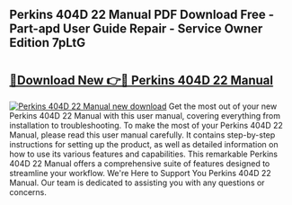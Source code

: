 ## Perkins 404D 22 Manual PDF Download Free - Part-apd User Guide Repair - Service Owner Edition 7pLtG

# <h2><a href="http://bc49707.oget.top/?id=Perkins+404D+22+Manual">🔗Download New 👉🔴 Perkins 404D 22 Manual</a></h2>

[![Perkins 404D 22 Manual new download](https://i.imgur.com/5g1atiW.png)](http://bc49707.oget.top/?id=Perkins+404D+22+Manual)
Get the most out of your new Perkins 404D 22 Manual with this user manual, covering everything from installation to troubleshooting. To make the most of your Perkins 404D 22 Manual, please read this user manual carefully. It contains step-by-step instructions for setting up the product, as well as detailed information on how to use its various features and capabilities. This remarkable Perkins 404D 22 Manual offers a comprehensive suite of features designed to streamline your workflow. We're Here to Support You Perkins 404D 22 Manual. Our team is dedicated to assisting you with any questions or concerns.
